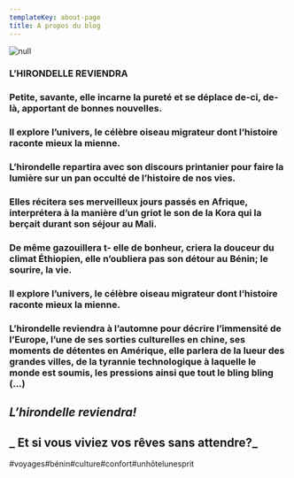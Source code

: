 ```yaml
---
templateKey: about-page
title: A propos du blog
---
```

![null](/img/50160294_438208796716506_8071088489510207488_n.jpg)

### L’HIRONDELLE REVIENDRA

### Petite, savante, elle incarne la pureté et se déplace de-ci, de-là, apportant de bonnes nouvelles.

### Il explore l’univers, le célèbre oiseau migrateur dont l’histoire raconte mieux la mienne.

### 

### L’hirondelle repartira avec son discours printanier pour faire la lumière sur un pan occulté de l’histoire de nos vies.

### Elles récitera ses merveilleux jours passés en Afrique, interprétera à la manière d’un griot le son de la Kora qui la berçait durant son séjour au Mali.

### De même gazouillera t- elle de bonheur, criera la douceur du climat Éthiopien, elle n’oubliera pas son détour au Bénin; le sourire, la vie.

### 

### Il explore l’univers, le célèbre oiseau migrateur dont l’histoire raconte mieux la mienne.

### 

### L’hirondelle reviendra à l’automne pour décrire l’immensité de l’Europe, l’une de ses sorties culturelles en chine, ses moments de détentes en Amérique, elle parlera de la lueur des grandes villes, de la tyrannie technologique à laquelle le monde est soumis, les pressions ainsi que tout le bling bling (...)

## **_L’hirondelle reviendra!_**



## **_ Et si vous viviez vos rêves sans attendre?_**

\#voyages#bénin#culture#confort#unhôtelunesprit

### 

###
